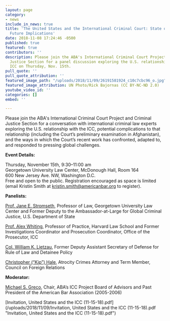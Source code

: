 ```yaml
---
layout: page
category:
- news
include_in_news: true
title: 'The United States and the International Criminal Court: State of Play and
  Future Implications'
date: 2018-11-08 17:24:46 -0500
published: true
featured: true
contributors: ''
description: Please join the ABA's International Criminal Court Project and Criminal
  Justice Section for a panel discussion exploring the U.S. relationship with the
  ICC on Thursday, Nov. 15th.
pull_quote: ''
pull_quote_attribution: ''
featured_image_path: "/uploads/2018/11/09/26191581924_c10c7cbc96_o.jpg"
featured_image_attribution: UN Photo/Rick Bajornas (CC BY-NC-ND 2.0)
youtube_video_id: ''
categories: []
embed: ''

---
```

Please join the ABA's International Criminal Court Project and Criminal Justice Section for a conversation with international criminal law experts exploring the U.S. relationship with the ICC, potential complications to that relationship (including the Court’s preliminary examination in Afghanistan), and the ways in which the Court’s recent work has confronted, adapted to, and responded to pressing global challenges.

**Event Details:**

Thursday, November 15th, 9:30–11:00 am  
Georgetown University Law Center, McDonough Hall, Room 164  
600 New Jersey Ave. NW, Washington D.C.  
Free and open to the public. Registration encouraged as space is limited (email Kristin Smith at [kristin.smith@americanbar.org]() to register).

**Panelists:**

[Prof. Jane E. Stromseth](https://www.law.georgetown.edu/faculty/jane-e-stromseth/), Professor of Law, Georgetown University Law Center and Former Deputy to the Ambassador-at-Large for Global Criminal Justice, U.S. Department of State

[Prof. Alex Whiting](https://hls.harvard.edu/faculty/directory/10953/Whiting), Professor of Practice, Harvard Law School and Former Investigations Coordinator and Prosecution Coordinator, Office of the Prosecutor, ICC

[Col. William K. Lietzau](https://www.aba-icc.org/board-of-advisors/colonel-william-k-lietzau/), Former Deputy Assistant Secretary of Defense for Rule of Law and Detainee Policy

[Christopher (“Kip”) Hale](https://www.aba-icc.org/board-of-advisors/christopher-kip-hale/), Atrocity Crimes Attorney and Term Member, Council on Foreign Relations

**Moderator:**

[Michael S. Greco](https://www.aba-icc.org/board-of-advisors/michael-s-greco/), Chair, ABA’s ICC Project Board of Advisors and Past President of the American Bar Association (2005-2006)

[Invitation, United States and the ICC (11-15-18).pdf](/uploads/2018/11/09/Invitation, United States and the ICC (11-15-18).pdf "Invitation, United States and the ICC (11-15-18).pdf")